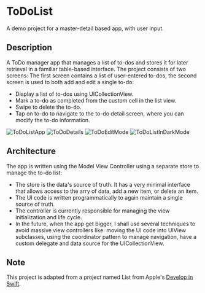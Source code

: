 #  ToDoList

A demo project for a master-detail based app, with user input.


## Description

A ToDo manager app that manages a list of to-dos and stores it for later retrieval in a familiar table-based interface. The project consists of two screens: The first screen contains a list of user-entered to-dos, the second screen is used to both add and edit a single to-do:
- Display a list of to-dos using UICollectionView.
- Mark a to-do as completed from the custom cell in the list view.
- Swipe to delete the to-do.
- Tap on to-do to navigate to the to-do detail screen, where you can modify the to-do information.

![ToDoListApp](https://github.com/bashmoanas/ToDoList/assets/34455425/cb97162c-48b4-404f-b6ff-0541b95b4b62)
![ToDoDetails](https://github.com/bashmoanas/ToDoList/assets/34455425/63242d13-d60c-404c-93f7-f3c746adc6fd)
![ToDoEditMode](https://github.com/bashmoanas/ToDoList/assets/34455425/b060a68f-5612-47ea-bda2-869397a3b560)
![ToDoListInDarkMode](https://github.com/bashmoanas/ToDoList/assets/34455425/93a7afc3-1276-4423-bd40-03d21ccbd5e8)


## Architecture

The app is written using the Model View Controller using a separate store to manage the to-do list:
- The store is the data's source of truth. It has a very minimal interface that allows access to the arry of data, add a new item, or delete an item.
- The UI code is written programmatically to again maintain a single source of truth.
- The controller is currently responsible for managing the view initialization and life cycle.
- In the future, when the app get bigger, I shall use several techniques to avoid massive view controllers like: moving the UI code into UIView subclasses, using the coordinator pattern to manage navigation, have a custom delegate and data source for the UICollectionView.


## Note

This project is adapted from a project named List from Apple's [Develop in Swift](https://books.apple.com/eg/book/develop-in-swift-data-collections/id1581183203).
